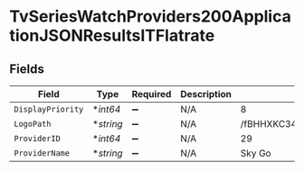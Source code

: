 # TvSeriesWatchProviders200ApplicationJSONResultsITFlatrate


## Fields

| Field                            | Type                             | Required                         | Description                      | Example                          |
| -------------------------------- | -------------------------------- | -------------------------------- | -------------------------------- | -------------------------------- |
| `DisplayPriority`                | **int64*                         | :heavy_minus_sign:               | N/A                              | 8                                |
| `LogoPath`                       | **string*                        | :heavy_minus_sign:               | N/A                              | /fBHHXKC34ffxAsQvDe0ZJbvmTEQ.jpg |
| `ProviderID`                     | **int64*                         | :heavy_minus_sign:               | N/A                              | 29                               |
| `ProviderName`                   | **string*                        | :heavy_minus_sign:               | N/A                              | Sky Go                           |